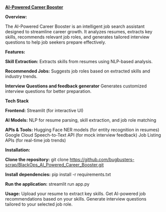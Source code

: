 <u>**AI-Powered Career Booster**</u>

**Overview:**

The AI-Powered Career Booster is an intelligent job search assistant designed to streamline career growth. It analyzes resumes, extracts key skills, recommends relevant job roles, and generates tailored interview questions to help job seekers prepare effectively.

**Features:**

**Skill Extraction:**
Extracts skills from resumes using NLP-based analysis.

**Recommended Jobs:**
Suggests job roles based on extracted skills and industry trends.

**Interview Questions and feedback generator** 
Generates customized interview questions for better preparation.

**Tech Stack**

****Frontend**:**
Streamlit (for interactive UI)

**AI Models:** 
NLP for resume parsing, skill extraction, and job role matching

**APIs & Tools:**
Hugging Face NER models (for entity recognition in resumes)
Google Cloud Speech-to-Text API (for mock interview feedback)
Job Listing APIs (for real-time job trends)


**Installation:**


**Clone the repository:**
git clone https://github.com/bugbusters-scrap/BlackOps_AI_Powered_Career_Booster.git

**Install dependencies:**
pip install -r requirements.txt

**Run the application:**
streamlit run app.py

**Usage:**
Upload your resume to extract key skills.
Get AI-powered job recommendations based on your skills.
Generate interview questions tailored to your selected job role.
